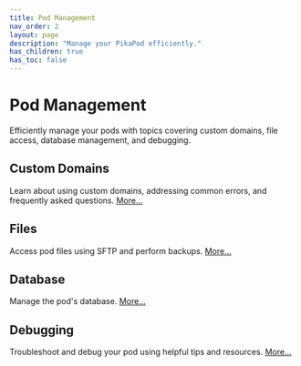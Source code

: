 ```yaml
---
title: Pod Management
nav_order: 2
layout: page
description: "Manage your PikaPod efficiently."
has_children: true
has_toc: false
---
```


# Pod Management

Efficiently manage your pods with topics covering custom domains, file access, database management, and debugging.

## Custom Domains

Learn about using custom domains, addressing common errors, and frequently asked questions. [More…](custom-domains)

## Files

Access pod files using SFTP and perform backups. [More…](files)

## Database

Manage the pod's database. [More…](database)

## Debugging

Troubleshoot and debug your pod using helpful tips and resources. [More…](debugging)
